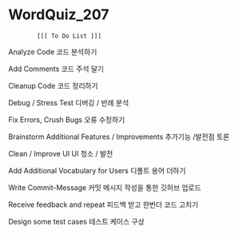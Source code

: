 # WordQuiz_207

            [[[ To Do List ]]]
	
Analyze Code							코드 분석하기

Add Comments						코드 주석 달기

Cleanup Code							코드 정리하기

Debug / Stress Test						디버깅 / 반례 분석

Fix Errors, Crush Bugs					오류 수정하기

Brainstorm Additional Features / Improvements		추가기능 /발전점 토론

Clean / Improve UI						UI 청소 / 발전

Add Additional Vocabulary for Users				디폴트 용어 더하기

Write Commit-Message 			커밋 메시지 작성을 통한 깃허브 업로드

Receive feedback and repeat				피드백 받고 한번더 코드 고치기

Design some test cases					테스트 케이스 구상
